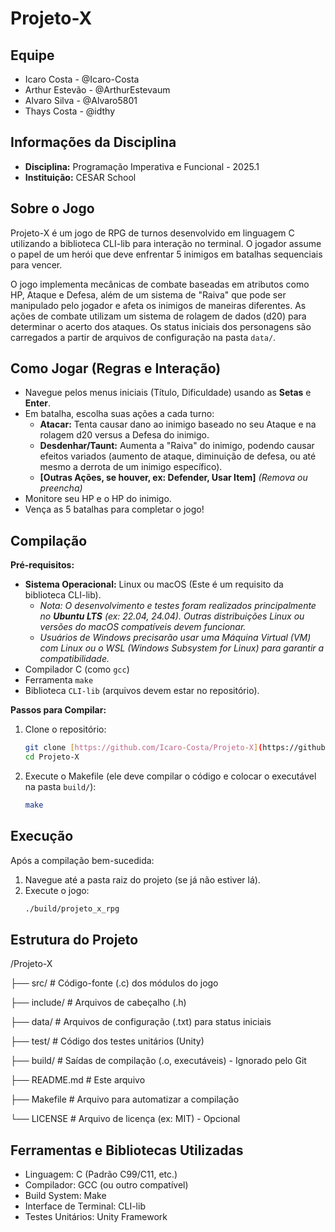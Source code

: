 # Projeto-X

## Equipe

* Icaro Costa - @Icaro-Costa
* Arthur Estevão - @ArthurEstevaum
* Alvaro Silva - @Alvaro5801
* Thays Costa - @idthy

## Informações da Disciplina

* **Disciplina:** Programação Imperativa e Funcional - 2025.1
* **Instituição:** CESAR School

## Sobre o Jogo

Projeto-X é um jogo de RPG de turnos desenvolvido em linguagem C utilizando a biblioteca CLI-lib para interação no terminal. O jogador assume o papel de um herói que deve enfrentar 5 inimigos em batalhas sequenciais para vencer.

O jogo implementa mecânicas de combate baseadas em atributos como HP, Ataque e Defesa, além de um sistema de "Raiva" que pode ser manipulado pelo jogador e afeta os inimigos de maneiras diferentes. As ações de combate utilizam um sistema de rolagem de dados (d20) para determinar o acerto dos ataques. Os status iniciais dos personagens são carregados a partir de arquivos de configuração na pasta `data/`.

## Como Jogar (Regras e Interação)

* Navegue pelos menus iniciais (Título, Dificuldade) usando as **Setas** e **Enter**.
* Em batalha, escolha suas ações a cada turno:
    * **Atacar:** Tenta causar dano ao inimigo baseado no seu Ataque e na rolagem d20 versus a Defesa do inimigo.
    * **Desdenhar/Taunt:** Aumenta a "Raiva" do inimigo, podendo causar efeitos variados (aumento de ataque, diminuição de defesa, ou até mesmo a derrota de um inimigo específico).
    * **[Outras Ações, se houver, ex: Defender, Usar Item]** *(Remova ou preencha)*
* Monitore seu HP e o HP do inimigo.
* Vença as 5 batalhas para completar o jogo!

## Compilação

**Pré-requisitos:**

* **Sistema Operacional:** Linux ou macOS (Este é um requisito da biblioteca CLI-lib).
    * *Nota: O desenvolvimento e testes foram realizados principalmente no **Ubuntu LTS** (ex: 22.04, 24.04). Outras distribuições Linux ou versões do macOS compatíveis devem funcionar.*
    * *Usuários de Windows precisarão usar uma Máquina Virtual (VM) com Linux ou o WSL (Windows Subsystem for Linux) para garantir a compatibilidade.*
* Compilador C (como `gcc`)
* Ferramenta `make`
* Biblioteca `CLI-lib` (arquivos devem estar no repositório).

**Passos para Compilar:**

1.  Clone o repositório:
    ```bash
    git clone [https://github.com/Icaro-Costa/Projeto-X](https://github.com/Icaro-Costa/Projeto-X)
    cd Projeto-X
    ```
2.  Execute o Makefile (ele deve compilar o código e colocar o executável na pasta `build/`):
    ```bash
    make
    ```

## Execução

Após a compilação bem-sucedida:

1.  Navegue até a pasta raiz do projeto (se já não estiver lá).
2.  Execute o jogo:
    ```bash
    ./build/projeto_x_rpg
    ```

## Estrutura do Projeto

/Projeto-X

├── src/        # Código-fonte (.c) dos módulos do jogo

├── include/    # Arquivos de cabeçalho (.h)

├── data/       # Arquivos de configuração (.txt) para status iniciais

├── test/       # Código dos testes unitários (Unity)

├── build/      # Saídas de compilação (.o, executáveis) - Ignorado pelo Git

├── README.md   # Este arquivo

├── Makefile    # Arquivo para automatizar a compilação

└── LICENSE     # Arquivo de licença (ex: MIT) - Opcional



## Ferramentas e Bibliotecas Utilizadas

* Linguagem: C (Padrão C99/C11, etc.)
* Compilador: GCC (ou outro compatível)
* Build System: Make
* Interface de Terminal: CLI-lib
* Testes Unitários: Unity Framework
